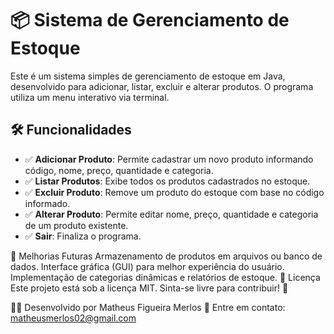# 📦 Sistema de Gerenciamento de Estoque

Este é um sistema simples de gerenciamento de estoque em Java, desenvolvido para adicionar, listar, excluir e alterar produtos. O programa utiliza um menu interativo via terminal.

## 🛠 Funcionalidades
- ✅ **Adicionar Produto**: Permite cadastrar um novo produto informando código, nome, preço, quantidade e categoria.
- ✅ **Listar Produtos**: Exibe todos os produtos cadastrados no estoque.
- ✅ **Excluir Produto**: Remove um produto do estoque com base no código informado.
- ✅ **Alterar Produto**: Permite editar nome, preço, quantidade e categoria de um produto existente.
- ✅ **Sair**: Finaliza o programa.

📌 Melhorias Futuras
 Armazenamento de produtos em arquivos ou banco de dados.
 Interface gráfica (GUI) para melhor experiência do usuário.
 Implementação de categorias dinâmicas e relatórios de estoque.
📄 Licença
Este projeto está sob a licença MIT. Sinta-se livre para contribuir! 🚀

👨‍💻 Desenvolvido por Matheus Figueira Merlos
📩 Entre em contato: matheusmerlos02@gmail.com

